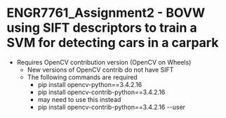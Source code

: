 # ENGR7761_Assignment2 - BOVW using SIFT descriptors to train a SVM for detecting cars in a carpark 
  * Requires OpenCV contribution version (OpenCV on Wheels)
    * New versions of OpenCV contrib do not have SIFT
    * The following commands are required 
      * pip install opencv-python==3.4.2.16
      * pip install opencv-contrib-python==3.4.2.16
      * may need to use this instead
      * pip install opencv-contrib-python==3.4.2.16 --user
